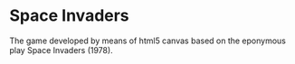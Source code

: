 Space Invaders
==============

The game developed by means of html5 canvas based on the eponymous play Space Invaders (1978).
